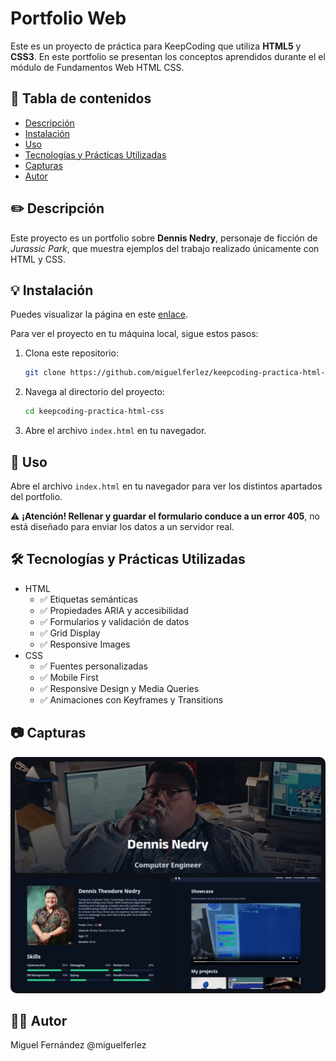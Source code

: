 # Portfolio Web

Este es un proyecto de práctica para KeepCoding que utiliza **HTML5** y **CSS3**. En este portfolio se presentan los conceptos aprendidos durante el el módulo de Fundamentos Web HTML CSS.

## 📌 Tabla de contenidos
- [Descripción](#✏️-descripción)
- [Instalación](#💡-instalación)
- [Uso](#👋-uso)
- [Tecnologías y Prácticas Utilizadas](#🛠️-tecnologías-utilizadas)
- [Capturas](#📷-capturas)
- [Autor](#🧑‍💻-autor)

## ✏️ Descripción

Este proyecto es un portfolio sobre **Dennis Nedry**, personaje de ficción de *Jurassic Park*, que muestra ejemplos del trabajo realizado únicamente con HTML y CSS.

## 💡 Instalación

Puedes visualizar la página en este [enlace](https://miguelferlez.github.io/keepcoding-practica-html-css/).

Para ver el proyecto en tu máquina local, sigue estos pasos:

1. Clona este repositorio:

    ```bash
    git clone https://github.com/miguelferlez/keepcoding-practica-html-css.git
    ```
2. Navega al directorio del proyecto:

    ```bash
    cd keepcoding-practica-html-css
    ```
3. Abre el archivo `index.html` en tu navegador.

## 👋 Uso

Abre el archivo `index.html` en tu navegador para ver los distintos apartados del portfolio.

⚠️ **¡Atención! Rellenar y guardar el formulario conduce a un error 405**, no está diseñado para enviar los datos a un servidor real.

## 🛠️ Tecnologías y Prácticas Utilizadas

- HTML
    - ✅ Etiquetas semánticas
    - ✅ Propiedades ARIA y accesibilidad
    - ✅ Formularios y validación de datos
    - ✅ Grid Display
    - ✅ Responsive Images
- CSS
    - ✅ Fuentes personalizadas
    - ✅ Mobile First
    - ✅ Responsive Design y Media Queries
    - ✅ Animaciones con Keyframes y Transitions

## 📷 Capturas

<img src="./assets/img/readme.png" style="border-radius:10px"></img>

## 🧑‍💻 Autor

Miguel Fernández @miguelferlez
